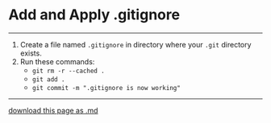 # Add and Apply .gitignore

---------------------

1. Create a file named `.gitignore` in directory where your `.git` directory exists.
2. Run these commands:
	- `git rm -r --cached .`
	- `git add .`
	- `git commit -m ".gitignore is now working"`

----------------------

[download this page as .md](https://raw.githubusercontent.com/retrokid/retrokid.github.io/master/tech_notes/add-apply-gitignore.md)

